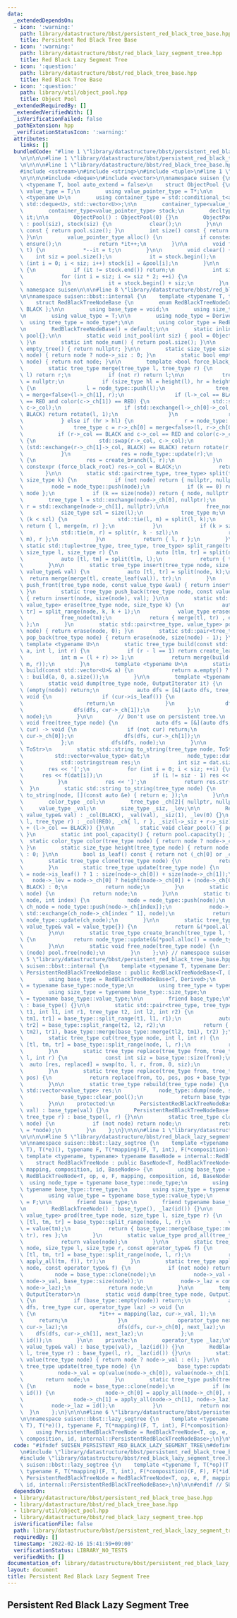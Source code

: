 ```yaml
---
data:
  _extendedDependsOn:
  - icon: ':warning:'
    path: library/datastructure/bbst/persistent_red_black_tree_base.hpp
    title: Persistent Red Black Tree Base
  - icon: ':warning:'
    path: library/datastructure/bbst/red_black_lazy_segment_tree.hpp
    title: Red Black Lazy Segment Tree
  - icon: ':question:'
    path: library/datastructure/bbst/red_black_tree_base.hpp
    title: Red Black Tree Base
  - icon: ':question:'
    path: library/util/object_pool.hpp
    title: Object Pool
  _extendedRequiredBy: []
  _extendedVerifiedWith: []
  _isVerificationFailed: false
  _pathExtension: hpp
  _verificationStatusIcon: ':warning:'
  attributes:
    links: []
  bundledCode: "#line 1 \"library/datastructure/bbst/persistent_red_black_lazy_segment_tree.hpp\"\
    \n\n\n\n#line 1 \"library/datastructure/bbst/persistent_red_black_tree_base.hpp\"\
    \n\n\n\n#line 1 \"library/datastructure/bbst/red_black_tree_base.hpp\"\n\n\n\n\
    #include <sstream>\n#include <string>\n#include <tuple>\n#line 1 \"library/util/object_pool.hpp\"\
    \n\n\n\n#include <deque>\n#include <vector>\n\nnamespace suisen {\n    template\
    \ <typename T, bool auto_extend = false>\n    struct ObjectPool {\n        using\
    \ value_type = T;\n        using value_pointer_type = T*;\n\n        template\
    \ <typename U>\n        using container_type = std::conditional_t<auto_extend,\
    \ std::deque<U>, std::vector<U>>;\n\n        container_type<value_type> pool;\n\
    \        container_type<value_pointer_type> stock;\n        decltype(stock.begin())\
    \ it;\n\n        ObjectPool() : ObjectPool(0) {}\n        ObjectPool(int siz)\
    \ : pool(siz), stock(siz) {\n            clear();\n        }\n\n        int capacity()\
    \ const { return pool.size(); }\n        int size() const { return it - stock.begin();\
    \ }\n\n        value_pointer_type alloc() {\n            if constexpr (auto_extend)\
    \ ensure();\n            return *it++;\n        }\n\n        void free(value_pointer_type\
    \ t) {\n            *--it = t;\n        }\n\n        void clear() {\n        \
    \    int siz = pool.size();\n            it = stock.begin();\n            for\
    \ (int i = 0; i < siz; i++) stock[i] = &pool[i];\n        }\n\n        void ensure()\
    \ {\n            if (it != stock.end()) return;\n            int siz = stock.size();\n\
    \            for (int i = siz; i <= siz * 2; ++i) {\n                stock.push_back(&pool.emplace_back());\n\
    \            }\n            it = stock.begin() + siz;\n        }\n    };\n} //\
    \ namespace suisen\n\n\n#line 8 \"library/datastructure/bbst/red_black_tree_base.hpp\"\
    \n\nnamespace suisen::bbst::internal {\n    template <typename T, typename Derived>\n\
    \    struct RedBlackTreeNodeBase {\n        enum RedBlackTreeNodeColor { RED,\
    \ BLACK };\n\n        using base_type = void;\n        using size_type = int;\n\
    \n        using value_type = T;\n\n        using node_type = Derived;\n      \
    \  using tree_type = node_type*;\n\n        using color_type = RedBlackTreeNodeColor;\n\
    \n        RedBlackTreeNodeBase() = default;\n\n        static inline ObjectPool<node_type>\
    \ pool{};\n\n        static void init_pool(int siz) { pool = ObjectPool<node_type>(siz);\
    \ }\n        static int node_num() { return pool.size(); }\n\n        static tree_type\
    \ empty_tree() { return nullptr; }\n\n        static size_type size(tree_type\
    \ node) { return node ? node->_siz : 0; }\n        static bool empty(tree_type\
    \ node) { return not node; }\n\n        template <bool force_black_root = true>\n\
    \        static tree_type merge(tree_type l, tree_type r) {\n            if (not\
    \ l) return r;\n            if (not r) return l;\n\n            tree_type res\
    \ = nullptr;\n            if (size_type hl = height(l), hr = height(r); hl > hr)\
    \ {\n                l = node_type::push(l);\n                tree_type c = l->_ch[1]\
    \ = merge<false>(l->_ch[1], r);\n                if (l->_col == BLACK and c->_col\
    \ == RED and color(c->_ch[1]) == RED) {\n                    std::swap(l->_col,\
    \ c->_col);\n                    if (std::exchange(l->_ch[0]->_col, BLACK) ==\
    \ BLACK) return rotate(l, 1);\n                }\n                res = node_type::update(l);\n\
    \            } else if (hr > hl) {\n                r = node_type::push(r);\n\
    \                tree_type c = r->_ch[0] = merge<false>(l, r->_ch[0]);\n     \
    \           if (r->_col == BLACK and c->_col == RED and color(c->_ch[0]) == RED)\
    \ {\n                    std::swap(r->_col, c->_col);\n                    if\
    \ (std::exchange(r->_ch[1]->_col, BLACK) == BLACK) return rotate(r, 0);\n    \
    \            }\n                res = node_type::update(r);\n            } else\
    \ {\n                res = create_branch(l, r);\n            }\n            if\
    \ constexpr (force_black_root) res->_col = BLACK;\n            return res;\n \
    \       }\n\n        static std::pair<tree_type, tree_type> split(tree_type node,\
    \ size_type k) {\n            if (not node) return { nullptr, nullptr };\n   \
    \         node = node_type::push(node);\n            if (k == 0) return { nullptr,\
    \ node };\n            if (k == size(node)) return { node, nullptr };\n\n    \
    \        tree_type l = std::exchange(node->_ch[0], nullptr);\n            tree_type\
    \ r = std::exchange(node->_ch[1], nullptr);\n\n            free_node(node);\n\n\
    \            size_type szl = size(l);\n            tree_type m;\n            if\
    \ (k < szl) {\n                std::tie(l, m) = split(l, k);\n               \
    \ return { l, merge(m, r) };\n            }\n            if (k > szl) {\n    \
    \            std::tie(m, r) = split(r, k - szl);\n                return { merge(l,\
    \ m), r };\n            }\n            return { l, r };\n        }\n\n       \
    \ static std::tuple<tree_type, tree_type, tree_type> split_range(tree_type node,\
    \ size_type l, size_type r) {\n            auto [tlm, tr] = split(node, r);\n\
    \            auto [tl, tm] = split(tlm, l);\n            return { tl, tm, tr };\n\
    \        }\n\n        static tree_type insert(tree_type node, size_type k, const\
    \ value_type& val) {\n            auto [tl, tr] = split(node, k);\n          \
    \  return merge(merge(tl, create_leaf(val)), tr);\n        }\n        static tree_type\
    \ push_front(tree_type node, const value_type &val) { return insert(node, 0, val);\
    \ }\n        static tree_type push_back(tree_type node, const value_type &val)\
    \ { return insert(node, size(node), val); }\n\n        static std::pair<tree_type,\
    \ value_type> erase(tree_type node, size_type k) {\n            auto [tl, tm,\
    \ tr] = split_range(node, k, k + 1);\n            value_type erased_value = tm->_val;\n\
    \            free_node(tm);\n            return { merge(tl, tr) , erased_value\
    \ };\n        }\n        static std::pair<tree_type, value_type> pop_front(tree_type\
    \ node) { return erase(node, 0); }\n        static std::pair<tree_type, value_type>\
    \ pop_back(tree_type node) { return erase(node, size(node) - 1); }\n\n       \
    \ template <typename U>\n        static tree_type build(const std::vector<U>&\
    \ a, int l, int r) {\n            if (r - l == 1) return create_leaf(a[l]);\n\
    \            int m = (l + r) >> 1;\n            return merge(build(a, l, m), build(a,\
    \ m, r));\n        }\n        template <typename U>\n        static tree_type\
    \ build(const std::vector<U>& a) {\n            return a.empty() ? empty_tree()\
    \ : build(a, 0, a.size());\n        }\n\n        template <typename OutputIterator>\n\
    \        static void dump(tree_type node, OutputIterator it) {\n            if\
    \ (empty(node)) return;\n            auto dfs = [&](auto dfs, tree_type cur) ->\
    \ void {\n                if (cur->is_leaf()) {\n                    *it++ = cur->_val;\n\
    \                    return;\n                }\n                dfs(dfs, cur->_ch[0]);\n\
    \                dfs(dfs, cur->_ch[1]);\n            };\n            dfs(dfs,\
    \ node);\n        }\n\n        // Don't use on persistent tree.\n        static\
    \ void free(tree_type node) {\n            auto dfs = [&](auto dfs, tree_type\
    \ cur) -> void {\n                if (not cur) return;\n                dfs(dfs,\
    \ cur->_ch[0]);\n                dfs(dfs, cur->_ch[1]);\n                free_node(cur);\n\
    \            };\n            dfs(dfs, node);\n        }\n\n        template <typename\
    \ ToStr>\n        static std::string to_string(tree_type node, ToStr f) {\n  \
    \          std::vector<value_type> dat;\n            node_type::dump(node, std::back_inserter(dat));\n\
    \            std::ostringstream res;\n            int siz = dat.size();\n    \
    \        res << '[';\n            for (int i = 0; i < siz; ++i) {\n          \
    \      res << f(dat[i]);\n                if (i != siz - 1) res << \", \";\n \
    \           }\n            res << ']';\n            return res.str();\n      \
    \  }\n        static std::string to_string(tree_type node) {\n            return\
    \ to_string(node, [](const auto &e) { return e; });\n        }\n\n    protected:\n\
    \        color_type _col;\n        tree_type _ch[2]{ nullptr, nullptr };\n   \
    \     value_type _val;\n        size_type _siz, _lev;\n\n        RedBlackTreeNodeBase(const\
    \ value_type& val) : _col(BLACK), _val(val), _siz(1), _lev(0) {}\n        RedBlackTreeNodeBase(tree_type\
    \ l, tree_type r) : _col(RED), _ch{ l, r }, _siz(l->_siz + r->_siz), _lev(l->_lev\
    \ + (l->_col == BLACK)) {}\n\n        static void clear_pool() { pool.clear();\
    \ }\n        static int pool_capacity() { return pool.capacity(); }\n\n      \
    \  static color_type color(tree_type node) { return node ? node->_col : BLACK;\
    \ }\n        static size_type height(tree_type node) { return node ? node->_lev\
    \ : 0; }\n\n        bool is_leaf() const { return not (_ch[0] or _ch[1]); }\n\n\
    \        static tree_type clone(tree_type node) {\n            return node;\n\
    \        }\n        static tree_type update(tree_type node) {\n            node->_siz\
    \ = node->is_leaf() ? 1 : size(node->_ch[0]) + size(node->_ch[1]);\n         \
    \   node->_lev = node->_ch[0] ? height(node->_ch[0]) + (node->_ch[0]->_col ==\
    \ BLACK) : 0;\n            return node;\n        }\n        static tree_type push(tree_type\
    \ node) {\n            return node;\n        }\n\n        static tree_type rotate(tree_type\
    \ node, int index) {\n            node = node_type::push(node);\n            tree_type\
    \ ch_node = node_type::push(node->_ch[index]);\n            node->_ch[index] =\
    \ std::exchange(ch_node->_ch[index ^ 1], node);\n            return node_type::update(node),\
    \ node_type::update(ch_node);\n        }\n\n        static tree_type create_leaf(const\
    \ value_type& val = value_type{}) {\n            return &(*pool.alloc() = node_type(val));\n\
    \        }\n\n        static tree_type create_branch(tree_type l, tree_type r)\
    \ {\n            return node_type::update(&(*pool.alloc() = node_type(l, r)));\n\
    \        }\n\n        static void free_node(tree_type node) {\n            if\
    \ (node) pool.free(node);\n        }\n    };\n} // namespace suisen\n\n\n#line\
    \ 5 \"library/datastructure/bbst/persistent_red_black_tree_base.hpp\"\n\nnamespace\
    \ suisen::bbst::internal {\n    template <typename T, typename Derived>\n    struct\
    \ PersistentRedBlackTreeNodeBase : public RedBlackTreeNodeBase<T, Derived> {\n\
    \        using base_type = RedBlackTreeNodeBase<T, Derived>;\n        using node_type\
    \ = typename base_type::node_type;\n        using tree_type = typename base_type::tree_type;\n\
    \        using size_type = typename base_type::size_type;\n        using value_type\
    \ = typename base_type::value_type;\n\n        friend base_type;\n\n        PersistentRedBlackTreeNodeBase()\
    \ : base_type() {}\n\n        static std::pair<tree_type, tree_type> swap(tree_type\
    \ t1, int l1, int r1, tree_type t2, int l2, int r2) {\n            auto [tl1,\
    \ tm1, tr1] = base_type::split_range(t1, l1, r1);\n            auto [tl2, tm2,\
    \ tr2] = base_type::split_range(t2, l2, r2);\n            return { base_type::merge(base_type::merge(tl1,\
    \ tm2), tr1), base_type::merge(base_type::merge(tl2, tm1), tr2) };\n        }\n\
    \        static tree_type cut(tree_type node, int l, int r) {\n            auto\
    \ [tl, tm, tr] = base_type::split_range(node, l, r);\n            return tm;\n\
    \        }\n        static tree_type replace(tree_type from, tree_type to, int\
    \ l, int r) {\n            const int siz = base_type::size(from);\n          \
    \  auto [res, replaced] = swap(to, l, r, from, 0, siz);\n            return res;\n\
    \        }\n        static tree_type replace(tree_type from, tree_type to, int\
    \ pos) {\n            return replace(from, to, pos, pos + base_type::size(from));\n\
    \        }\n\n        static tree_type rebuild(tree_type node) {\n           \
    \ std::vector<value_type> res;\n            node_type::dump(node, std::back_inserter(res));\n\
    \            base_type::clear_pool();\n            return base_type::build(res);\n\
    \        }\n\n    protected:\n        PersistentRedBlackTreeNodeBase(const value_type&\
    \ val) : base_type(val) {}\n        PersistentRedBlackTreeNodeBase(tree_type l,\
    \ tree_type r) : base_type(l, r) {}\n\n        static tree_type clone(tree_type\
    \ node) {\n            if (not node) return node;\n            return &(*base_type::create_leaf()\
    \ = *node);\n        }\n    };\n}\n\n\n#line 1 \"library/datastructure/bbst/red_black_lazy_segment_tree.hpp\"\
    \n\n\n\n#line 5 \"library/datastructure/bbst/red_black_lazy_segment_tree.hpp\"\
    \n\nnamespace suisen::bbst::lazy_segtree {\n    template <typename T, T(*op)(T,\
    \ T), T(*e)(), typename F, T(*mapping)(F, T, int), F(*composition)(F, F), F(*id)(),\
    \ template <typename, typename> typename BaseNode = internal::RedBlackTreeNodeBase>\n\
    \    struct RedBlackTreeNode : public BaseNode<T, RedBlackTreeNode<T, op, e, F,\
    \ mapping, composition, id, BaseNode>> {\n        using base_type = BaseNode<T,\
    \ RedBlackTreeNode<T, op, e, F, mapping, composition, id, BaseNode>>;\n      \
    \  using node_type = typename base_type::node_type;\n        using tree_type =\
    \ typename base_type::tree_type;\n        using size_type = typename base_type::size_type;\n\
    \        using value_type = typename base_type::value_type;\n        using operator_type\
    \ = F;\n\n        friend base_type;\n        friend typename base_type::base_type;\n\
    \n        RedBlackTreeNode() : base_type(), _laz(id()) {}\n\n        static std::pair<tree_type,\
    \ value_type> prod(tree_type node, size_type l, size_type r) {\n            auto\
    \ [tl, tm, tr] = base_type::split_range(node, l, r);\n            value_type res\
    \ = value(tm);\n            return { base_type::merge(base_type::merge(tl, tm),\
    \ tr), res };\n        }\n        static value_type prod_all(tree_type node) {\n\
    \            return value(node);\n        }\n\n        static tree_type apply(tree_type\
    \ node, size_type l, size_type r, const operator_type& f) {\n            auto\
    \ [tl, tm, tr] = base_type::split_range(node, l, r);\n            return base_type::merge(base_type::merge(tl,\
    \ apply_all(tm, f)), tr);\n        }\n        static tree_type apply_all(tree_type\
    \ node, const operator_type& f) {\n            if (not node) return node;\n  \
    \          node = base_type::clone(node);\n            node->_val = mapping(f,\
    \ node->_val, base_type::size(node));\n            node->_laz = composition(f,\
    \ node->_laz);\n            return node;\n        }\n\n        template <typename\
    \ OutputIterator>\n        static void dump(tree_type node, OutputIterator it)\
    \ {\n            if (base_type::empty(node)) return;\n            auto dfs = [&](auto\
    \ dfs, tree_type cur, operator_type laz) -> void {\n                if (cur->is_leaf())\
    \ {\n                    *it++ = mapping(laz, cur->_val, 1);\n               \
    \     return;\n                }\n                operator_type next_laz = composition(laz,\
    \ cur->_laz);\n                dfs(dfs, cur->_ch[0], next_laz);\n            \
    \    dfs(dfs, cur->_ch[1], next_laz);\n            };\n            dfs(dfs, node,\
    \ id());\n        }\n\n    private:\n        operator_type _laz;\n\n        RedBlackTreeNode(const\
    \ value_type& val) : base_type(val), _laz(id()) {}\n        RedBlackTreeNode(tree_type\
    \ l, tree_type r) : base_type(l, r), _laz(id()) {}\n\n        static value_type\
    \ value(tree_type node) { return node ? node->_val : e(); }\n\n        static\
    \ tree_type update(tree_type node) {\n            base_type::update(node);\n \
    \           node->_val = op(value(node->_ch[0]), value(node->_ch[1]));\n     \
    \       return node;\n        }\n        static tree_type push(tree_type node)\
    \ {\n            node = base_type::clone(node);\n            if (node->_laz !=\
    \ id()) {\n                node->_ch[0] = apply_all(node->_ch[0], node->_laz);\n\
    \                node->_ch[1] = apply_all(node->_ch[1], node->_laz);\n       \
    \         node->_laz = id();\n            }\n            return node;\n      \
    \  }\n    };\n}\n\n\n#line 6 \"library/datastructure/bbst/persistent_red_black_lazy_segment_tree.hpp\"\
    \n\nnamespace suisen::bbst::lazy_segtree {\n    template <typename T, T(*op)(T,\
    \ T), T(*e)(), typename F, T(*mapping)(F, T, int), F(*composition)(F, F), F(*id)()>\n\
    \    using PersistentRedBlackTreeNode = RedBlackTreeNode<T, op, e, F, mapping,\
    \ composition, id, internal::PersistentRedBlackTreeNodeBase>;\n}\n\n\n"
  code: "#ifndef SUISEN_PERSISTENT_RED_BLACK_LAZY_SEGMENT_TREE\n#define SUISEN_PERSISTENT_RED_BLACK_LAZY_SEGMENT_TREE\n\
    \n#include \"library/datastructure/bbst/persistent_red_black_tree_base.hpp\"\n\
    #include \"library/datastructure/bbst/red_black_lazy_segment_tree.hpp\"\n\nnamespace\
    \ suisen::bbst::lazy_segtree {\n    template <typename T, T(*op)(T, T), T(*e)(),\
    \ typename F, T(*mapping)(F, T, int), F(*composition)(F, F), F(*id)()>\n    using\
    \ PersistentRedBlackTreeNode = RedBlackTreeNode<T, op, e, F, mapping, composition,\
    \ id, internal::PersistentRedBlackTreeNodeBase>;\n}\n\n#endif // SUISEN_PERSISTENT_RED_BLACK_LAZY_SEGMENT_TREE\n"
  dependsOn:
  - library/datastructure/bbst/persistent_red_black_tree_base.hpp
  - library/datastructure/bbst/red_black_tree_base.hpp
  - library/util/object_pool.hpp
  - library/datastructure/bbst/red_black_lazy_segment_tree.hpp
  isVerificationFile: false
  path: library/datastructure/bbst/persistent_red_black_lazy_segment_tree.hpp
  requiredBy: []
  timestamp: '2022-02-16 15:41:59+09:00'
  verificationStatus: LIBRARY_NO_TESTS
  verifiedWith: []
documentation_of: library/datastructure/bbst/persistent_red_black_lazy_segment_tree.hpp
layout: document
title: Persistent Red Black Lazy Segment Tree
---
```

## Persistent Red Black Lazy Segment Tree